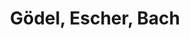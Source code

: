---
layout: books
title: Gödel, Escher, Bach
subtitle: 
essential: 
categories: ['computation']
authors: ['Douglas Hofstadter']
authors_twitter: ['']
excerpt: .
url: 
amazon_url: https://www.amazon.com/dp/0465026567
---